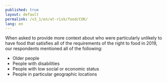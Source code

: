 ```yaml
---
published: true
layout: default
permalink: /v3_1/en/at-risk/food/COK/
lang: en
---
```

When asked to provide more context about who were particularly unlikely to have food that satisfies all of the requirements of the right to food in 2019, our respondents mentioned all of the following:
-	Older people
-	People with disabilities
-	People with low social or economic status
-	People in particular geographic locations
